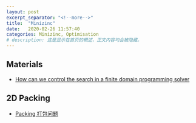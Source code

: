 ```yaml
---
layout: post
excerpt_separator: "<!--more-->"
title:  "Minizinc"
date:   2020-02-26 11:57:40
categories: Minizinc, Optimisation
# description: 这是显示在首页的概述，正文内容均会被隐藏。
---
```

## Materials

* [How can we control the search in a finite domain programming solver](https://people.eng.unimelb.edu.au/pstuckey/COMP90046/lec/s7_search.pdf)

## 2D Packing

* [Packing 打包问题](https://zh.coursera.org/lecture/lisan-youhua-jianmo-gaojiepian/2-4-1-zheng-fang-xing-da-bao-TGOH6)
<!--more-->
